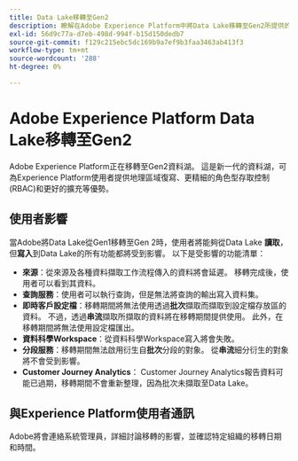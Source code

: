```yaml
---
title: Data Lake移轉至Gen2
description: 瞭解在Adobe Experience Platform中將Data Lake移轉至Gen2所提供的新功能。
exl-id: 56d9c77a-d7eb-498d-994f-b15d150dedb7
source-git-commit: f129c215ebc5dc169b9a7ef9b3faa3463ab413f3
workflow-type: tm+mt
source-wordcount: '288'
ht-degree: 0%

---
```


# Adobe Experience Platform Data Lake移轉至Gen2

Adobe Experience Platform正在移轉至Gen2資料湖。 這是新一代的資料湖，可為Experience Platform使用者提供地理區域復寫、更精細的角色型存取控制(RBAC)和更好的擴充等優勢。

## 使用者影響

當Adobe將Data Lake從Gen1移轉至Gen 2時，使用者將能夠從Data Lake **讀取**，但&#x200B;**寫入**&#x200B;到Data Lake的所有功能都將受到影響。 以下是受影響的功能清單：

- **來源**：從來源及各種資料擷取工作流程傳入的資料將會延遲。 移轉完成後，使用者可以看到其資料。
- **查詢服務**：使用者可以執行查詢，但是無法將查詢的輸出寫入資料集。
- **即時客戶設定檔**：移轉期間將無法使用透過&#x200B;**批次**&#x200B;擷取而擷取到設定檔存放區的資料。 不過，透過&#x200B;**串流**&#x200B;擷取所擷取的資料將在移轉期間提供使用。 此外，在移轉期間將無法使用設定檔匯出。
- **資料科學Workspace**：從資料科學Workspace寫入將會失敗。
- **分段服務**：移轉期間無法啟用衍生自&#x200B;**批次**&#x200B;分段的對象。 從&#x200B;**串流**&#x200B;細分衍生的對象將不會受到影響。
- **Customer Journey Analytics**： Customer Journey Analytics報告資料可能已過期，移轉期間不會重新整理，因為批次未擷取至Data Lake。

## 與Experience Platform使用者通訊

Adobe將會連絡系統管理員，詳細討論移轉的影響，並確認特定組織的移轉日期和時間。
